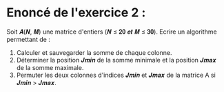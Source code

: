 # Enoncé de l'exercice 2 :
Soit 𝑨(𝑵, 𝑴) une matrice d'entiers (𝑵 ≤ 𝟐𝟎 𝒆𝒕 𝑴 ≤ 𝟑𝟎). Ecrire un algorithme permettant de :
1. Calculer et sauvegarder la somme de chaque colonne.
2. Déterminer la position 𝑱𝒎𝒊𝒏 de la somme minimale et la position 𝑱𝒎𝒂𝒙 de la somme maximale.
3. Permuter les deux colonnes d'indices 𝑱𝒎𝒊𝒏 et 𝑱𝒎𝒂𝒙 de la matrice A si 𝑱𝒎𝒊𝒏 > 𝑱𝒎𝒂𝒙.